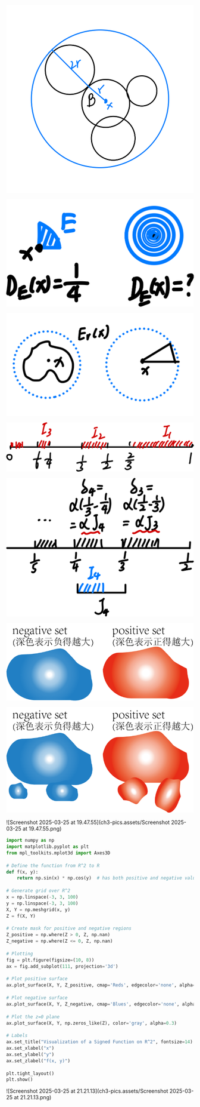 ![image-20250313171222780](ch3-pics.assets/image-20250313171222780.png)











![image-20250316222539264](ch3-pics.assets/image-20250316222539264.png)







![image-20250316223046413](ch3-pics.assets/image-20250316223046413.png)











![image-20250316223122736](ch3-pics.assets/image-20250316223122736.png)





![image-20250314233130795](ch3-pics.assets/image-20250314233130795.png)











![draw](ch3-pics.assets/draw.png)



![draw](ch3-pics.assets/draw-2943173.png)

![Screenshot 2025-03-25 at 19.47.55](ch3-pics.assets/Screenshot 2025-03-25 at 19.47.55.png)



```python
import numpy as np
import matplotlib.pyplot as plt
from mpl_toolkits.mplot3d import Axes3D

# Define the function from R^2 to R
def f(x, y):
    return np.sin(x) * np.cos(y)  # has both positive and negative values

# Generate grid over R^2
x = np.linspace(-3, 3, 100)
y = np.linspace(-3, 3, 100)
X, Y = np.meshgrid(x, y)
Z = f(X, Y)

# Create mask for positive and negative regions
Z_positive = np.where(Z > 0, Z, np.nan)
Z_negative = np.where(Z <= 0, Z, np.nan)

# Plotting
fig = plt.figure(figsize=(10, 8))
ax = fig.add_subplot(111, projection='3d')

# Plot positive surface
ax.plot_surface(X, Y, Z_positive, cmap='Reds', edgecolor='none', alpha=0.8, label='Positive region')

# Plot negative surface
ax.plot_surface(X, Y, Z_negative, cmap='Blues', edgecolor='none', alpha=0.8, label='Negative region')

# Plot the z=0 plane
ax.plot_surface(X, Y, np.zeros_like(Z), color='gray', alpha=0.3)

# Labels
ax.set_title("Visualization of a Signed Function on R^2", fontsize=14)
ax.set_xlabel("x")
ax.set_ylabel("y")
ax.set_zlabel("f(x, y)")

plt.tight_layout()
plt.show()

```

![Screenshot 2025-03-25 at 21.21.13](ch3-pics.assets/Screenshot 2025-03-25 at 21.21.13.png)
